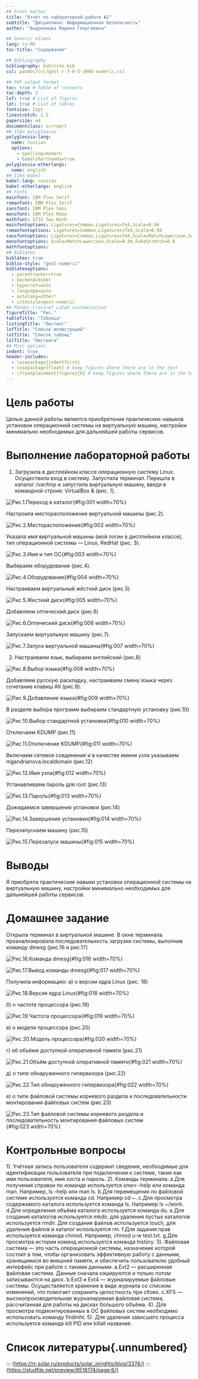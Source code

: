```yaml
---
## Front matter
title: "Отчёт по лабораторной работе №1"
subtitle: "Дисциплина: Информационная безопасность"
author: "Андрианова Марина Георгиевна"

## Generic otions
lang: ru-RU
toc-title: "Содержание"

## Bibliography
bibliography: bib/cite.bib
csl: pandoc/csl/gost-r-7-0-5-2008-numeric.csl

## Pdf output format
toc: true # Table of contents
toc-depth: 2
lof: true # List of figures
lot: true # List of tables
fontsize: 12pt
linestretch: 1.5
papersize: a4
documentclass: scrreprt
## I18n polyglossia
polyglossia-lang:
  name: russian
  options:
	- spelling=modern
	- babelshorthands=true
polyglossia-otherlangs:
  name: english
## I18n babel
babel-lang: russian
babel-otherlangs: english
## Fonts
mainfont: IBM Plex Serif
romanfont: IBM Plex Serif
sansfont: IBM Plex Sans
monofont: IBM Plex Mono
mathfont: STIX Two Math
mainfontoptions: Ligatures=Common,Ligatures=TeX,Scale=0.94
romanfontoptions: Ligatures=Common,Ligatures=TeX,Scale=0.94
sansfontoptions: Ligatures=Common,Ligatures=TeX,Scale=MatchLowercase,Scale=0.94
monofontoptions: Scale=MatchLowercase,Scale=0.94,FakeStretch=0.9
mathfontoptions:
## Biblatex
biblatex: true
biblio-style: "gost-numeric"
biblatexoptions:
  - parentracker=true
  - backend=biber
  - hyperref=auto
  - language=auto
  - autolang=other*
  - citestyle=gost-numeric
## Pandoc-crossref LaTeX customization
figureTitle: "Рис."
tableTitle: "Таблица"
listingTitle: "Листинг"
lofTitle: "Список иллюстраций"
lotTitle: "Список таблиц"
lolTitle: "Листинги"
## Misc options
indent: true
header-includes:
  - \usepackage{indentfirst}
  - \usepackage{float} # keep figures where there are in the text
  - \floatplacement{figure}{H} # keep figures where there are in the text
---
```


# Цель работы

Целью данной работы является приобретение практических навыков установки операционной системы на виртуальную машину, настройки минимально необходимых для дальнейшей работы сервисов.

# Выполнение лабораторной работы

1) Загрузила в дисплейном классе операционную систему Linux. Осуществила вход в систему. Запустила терминал. Перешла в каталог /var/tmp и запустила виртуальную машину, введя в командной строке: VirtualBox & (рис. 1).

![Рис.1.Переход в каталог](Images/1.jpg){#fig:001 width=70%}

Настроила месторасположение виртуальной машины (рис.2).

![Рис.2.Месторасположение](Images/2.jpg){#fig:002 width=70%}

Указала имя виртуальной машины (мой логин в дисплейном классе), тип операционной системы — Linux, RedHat (рис. 3).

![Рис.3.Имя и тип ОС](Images/3.jpg){#fig:003 width=70%}

Выбираем оборудование (рис.4).

![Рис.4.Оборудование](Images/4.jpg){#fig:004 width=70%}

Настраиваем виртуальный жёсткий диск (рис.5)

![Рис.5.Жесткий диск](Images/5.jpg){#fig:005 width=70%}

Добавляем оптический диск (рис.6)

![Рис.6.Оптический диск](Images/6.jpg){#fig:006 width=70%}

Запускаем виртуальную машину (рис.7).

![Рис.7.Запуск виртуальной машины](Images/7.jpg){#fig:007 width=70%}

2) Настраиваем язык, выбираем английский (рис.8)

![Рис.8.Выбор языка](Images/8.jpg){#fig:008 width=70%}

Добавляем русскую раскладку, настраиваем смену языка через сочетание клавиш Alt (рис.9).

![Рис.9.Добавление языка](Images/9.jpg){#fig:009 width=70%}

В разделе выбора программ выбираем стандартную установку (рис.10)

![Рис.10.Выбор стандартной установки](Images/11jpg){#fig:010 width=70%}

Отключаем KDUMP (рис.11)

![Рис.11.Отключение KDUMP](Images/12.jpg){#fig:011 width=70%}

Включаем сетевое соединение и в качестве имени узла указываем mgandrianova.localdomain (рис.12)

![Рис.12.Имя узла](Images/13.jpg){#fig:012 width=70%}

Устанавливаем пароль для root (рис.13)

![Рис.13.Пароль](Images/15.jpg){#fig:013 width=70%}

Дожидаемся завершения установки (рис.14)

![Рис.14.Завершение установки](Images/16.jpg){#fig:014 width=70%}

Перезапускаем машину (рис.15)

![Рис.15.Перезапуск машины](Images/18.jpg){#fig:015 width=70%}

# Выводы

Я приобрела практические навыки установки операционной системы на виртуальную машину, настройки минимально необходимых для дальнейшей работы сервисов.

# Домашнее задание

Открыла терминал в виртуальной машине. В окне терминала проанализировала последовательность загрузки системы, выполнив команду dmesg (рис.16 и рис.17)

![Рис.16.Команда dmesg](Images/21.jpg){#fig:016 width=70%}

![Рис.17.Вывод команды dmesg](Images/22.jpg){#fig:017 width=70%}

Получила информацию:
а) о версии ядра Linux (рис. 18)

![Рис.18.Версия ядра Linux](Images/25.jpg){#fig:018 width=70%}

б) о частоте процессора (рис.19)

![Рис.19.Частота процессора](Images/27.jpg){#fig:019 width=70%}

в) о модели процессора (рис.20)

![Рис.20.Модель процессора](Images/28.jpg){#fig:020 width=70%}

г) об объёме доступной оперативной памяти (рис.21)

![Рис.21.Объём доступной оперативной памяти](Images/29.jpg){#fig:021 width=70%}

д) о типе обнаруженного гипервизора (рис.22)

![Рис.22.Тип обнаруженного гипервизора](Images/30.jpg){#fig:022 width=70%}

е) о типе файловой системы корневого раздела и последовательности монтирования файловых систем (рис.23)

![Рис.23.Тип файловой системы корневого раздела и последовательность монтирования файловых систем](Images/31.jpg){#fig:023 width=70%}

# Контрольные вопросы

1). Учётная запись пользователя содержит сведения, необходимые для идентификации пользователя при подключении к системе, такие как имя пользователя, имя хоста и пароль. 
2). Команды терминала: 
    a.Для получения справки по команде используется ключ –help или команда man. Например, ls –help или man ls. 
    b.Для перемещения по файловой системе используется команда cd. Например cd ~. 
    c.Для просмотра содержимого каталога используется команда ls. Например ls ~/work.
    d.Для определения объёма каталога используется команда du.
    e.Для создания каталогов используется mkdir, для удаления пустых каталогов используется rmdir. Для создания файлов используется touch, для удаления файлов и каталог используется rm. 
    f.Для задания прав используется команда chmod. Например, chmod u-w test.txt.
    g.Для просмотра истории команд используется команда history. 
3). Файловая система — это часть операционной системы, назначение которой состоит в том, чтобы организовать эффективную работу с данными, хранящимися во внешней памяти, и обеспечить пользователю удобный интерфейс при работе с такими данными.
    a.Ext2 — расширенная файловая система. Данные сначала кэшируются и только потом записываются на диск. 
    b.Ext3 и Ext4 — журналируемые файловые системы. Осуществляется хранение в виде журнала со списком изменений, что помогает сохранить целостность при сбоях.      c.XFS — высокопроизводительная журналируемая файловая система, рассчитанная для работы на дисках большого объёма.
4). Для просмотра подмонтированных в ОС файловых систем необходимо использовать команду findmht.
5). Для удаления зависшего процесса используется команда kill PID или killall название.

# Список литературы{.unnumbered}

::: {https://rt-solar.ru/products/solar_inrights/blog/3374/}
::: {https://studfile.net/preview/8518174/page:6/}

